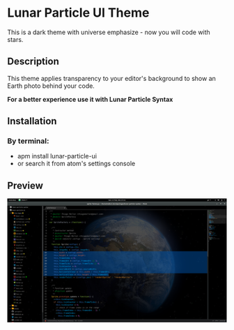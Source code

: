 Lunar Particle UI Theme
=========
This is a dark theme with universe emphasize - now you will code with stars.

Description
----------------
This theme applies transparency to your editor's background to show an Earth photo behind your code.

**For a better experience use it with Lunar Particle Syntax**

Installation
------------

### By terminal:

* apm install lunar-particle-ui
* or search it from atom's settings console

Preview
-----------

![Screenshot](https://github.com/Atomic-Ideas/screenshots/blob/master/lunar-particle-ui.png)
